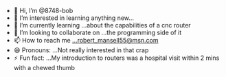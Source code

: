 - 👋 Hi, I’m @8748-bob
- 👀 I’m interested in learning anything new...
- 🌱 I’m currently learning ...about the capabilities of a cnc router
- 💞️ I’m looking to collaborate on ...the programming side of it
- 📫 How to reach me ...robert_mansell55@msn.com
- 😄 Pronouns: ...Not really interested in that crap
- ⚡ Fun fact: ...My introduction to routers was a hospital visit within 2 mins with a chewed thumb

<!---
8748-bob/8748-bob is a ✨ special ✨ repository because its `README.md` (this file) appears on your GitHub profile.
You can click the Preview link to take a look at your changes.
--->
